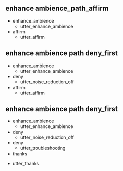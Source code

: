 ## enhance ambience_path_affirm
* enhance_ambience
  - utter_enhance_ambience
* affirm
  - utter_affirm

## enhance ambience path deny_first
* enhance_ambience
  - utter_enhance_ambience
* deny
  - utter_noise_reduction_off
* affirm
  - utter_affirm

## enhance ambience path deny_first
* enhance_ambience
  - utter_enhance_ambience
* deny
  - utter_noise_reduction_off
* deny
  - utter_troubleshooting
* thanks
 - utter_thanks
